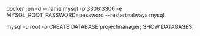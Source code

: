 docker run -d --name mysql -p 3306:3306 -e MYSQL_ROOT_PASSWORD=password --restart=always mysql

mysql -u root -p
CREATE DATABASE projectmanager;
SHOW DATABASES;

